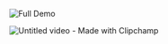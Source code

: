 ![Full Demo](https://drive.google.com/file/d/1jEaIIw_y_ztSGtuDPTHzyUkvV-2g0rzV/view)

![Untitled video - Made with Clipchamp](https://github.com/user-attachments/assets/a082829f-0cdd-4dd8-b6a2-8d0b36cdf1f2)
